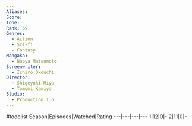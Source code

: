 ```yaml
---
Aliases:
Score:
Tone: 
Rank: 69
Genres:
  - Action
  - Sci-fi
  - Fantasy
Mangaka:
  - Naoya Matsumoto
Screenwriter:
  - Ichirō Ōkouchi
Director:
  - Shigeyuki Miya
  - Tomomi Kamiya
Studio:
  - Production I.G
---
```

#todolist
Season|Episodes|Watched|Rating
---|---|---|---
1|12|0|-
2|11|0|-
